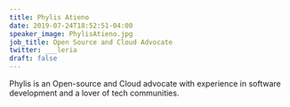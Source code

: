 ```yaml
---
title: Phylis Atieno
date: 2019-07-24T18:52:51-04:00
speaker_image: PhylisAtieno.jpg
job_title: Open Source and Cloud Advocate
twitter: ___leria
draft: false
---
```


Phylis is an Open-source and Cloud advocate with experience in software development and a lover of tech communities.
